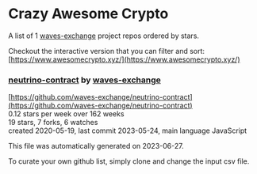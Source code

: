 # Crazy Awesome Crypto
A list of 1 [waves-exchange](https://github.com/waves-exchange) project repos ordered by stars.  

Checkout the interactive version that you can filter and sort: 
[https://www.awesomecrypto.xyz/](https://www.awesomecrypto.xyz/)  


### [neutrino-contract](https://github.com/waves-exchange/neutrino-contract) by [waves-exchange](https://github.com/waves-exchange)  
  
[https://github.com/waves-exchange/neutrino-contract](https://github.com/waves-exchange/neutrino-contract)  
0.12 stars per week over 162 weeks  
19 stars, 7 forks, 6 watches  
created 2020-05-19, last commit 2023-05-24, main language JavaScript  


This file was automatically generated on 2023-06-27.  

To curate your own github list, simply clone and change the input csv file.  